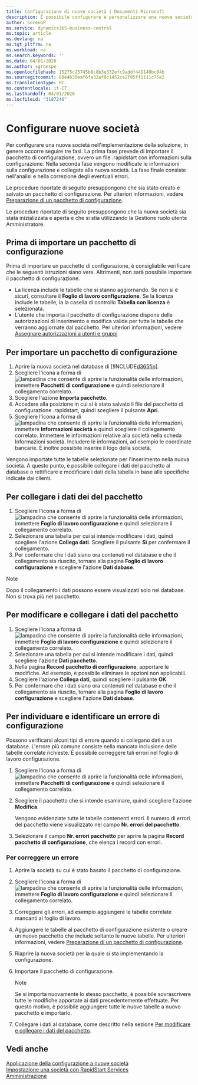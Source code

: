 ```yaml
---
title: Configurazione di nuove società | Documenti Microsoft
description: È possibile configurare e personalizzare una nuova società creata. Per definire i dettagli dell'implementazione, occorre eseguire tre fasi per completare la configurazione.
author: SorenGP
ms.service: dynamics365-business-central
ms.topic: article
ms.devlang: na
ms.tgt_pltfrm: na
ms.workload: na
ms.search.keywords: ''
ms.date: 04/01/2020
ms.author: sgroespe
ms.openlocfilehash: 15275c25745b8c8b3e332efc9addf441140bc04b
ms.sourcegitcommit: 88e4b30eaf6fa32af0c1452ce2f85ff1111c75e2
ms.translationtype: HT
ms.contentlocale: it-IT
ms.lasthandoff: 04/01/2020
ms.locfileid: "3187246"
---
```

# <a name="configure-new-companies"></a>Configurare nuove società
Per configurare una nuova società nell'implementazione della soluzione, in genere occorre seguire tre fasi. La prima fase prevede di importare il pacchetto di configurazione, ovvero un file .rapidstart con informazioni sulla configurazione. Nella seconda fase vengono modificate le informazioni sulla configurazione e collegate alla nuova società. La fase finale consiste nell'analisi e nella correzione degli eventuali errori.  

Le procedure riportate di seguito presuppongono che sia stato creato e salvato un pacchetto di configurazione. Per ulteriori informazioni, vedere [Preparazione di un pacchetto di configurazione](admin-how-to-prepare-a-configuration-package.md).  

Le procedure riportate di seguito presuppongono che la nuova società sia stata inizializzata e aperta e che si stia utilizzando la Gestione ruolo utente Amministratore.

## <a name="before-you-import-a-configuration-package"></a>Prima di importare un pacchetto di configurazione
Prima di importare un pacchetto di configurazione, è consigliabile verificare che le seguenti istruzioni siano vere. Altrimenti, non sarà possibile importare il pacchetto di configurazione.

* La licenza include le tabelle che si stanno aggiornando. Se non si è sicuri, consultare il **Foglio di lavoro configurazione**. Se la licenza include le tabelle, la la casella di controllo **Tabella con licenza** è selezionata.  
* L'utente che importa il pacchetto di configurazione dispone delle autorizzazioni di inserimento e modifica valide per tutte le tabelle che verranno aggiornate dal pacchetto. Per ulteriori informazioni, vedere [Assegnare autorizzazioni a utenti e gruppi](ui-define-granular-permissions.md) 

## <a name="to-import-a-configuration-package"></a>Per importare un pacchetto di configurazione  
1. Aprire la nuova società nel database di [!INCLUDE[d365fin](includes/d365fin_md.md)].  
2. Scegliere l'icona a forma di ![lampadina che consente di aprire la funzionalità delle informazioni](media/ui-search/search_small.png "Informazioni sull'operazione che si desidera eseguire"), immettere **Pacchetti di configurazione** e quindi selezionare il collegamento correlato.  
3. Scegliere l'azione **Importa pacchetto**.  
4. Accedere alla posizione in cui si è stato salvato il file del pacchetto di configurazione .rapidstart, quindi scegliere il pulsante **Apri**.  
5. Scegliere l'icona a forma di ![lampadina che consente di aprire la funzionalità delle informazioni](media/ui-search/search_small.png "Informazioni sull'operazione che si desidera eseguire"), immettere **Informazioni società** e quindi scegliere il collegamento correlato. Immettere le informazioni relative alla società nella scheda Informazioni società. Includere le informazioni, ad esempio le coordinate bancarie. È inoltre possibile inserire il logo della società.  

Vengono importate tutte le tabelle selezionate per l'inserimento nella nuova società. A questo punto, è possibile collegare i dati del pacchetto al database o rettificare e modificare i dati della tabella in base alle specifiche indicate dai clienti.  

## <a name="to-apply-package-data"></a>Per collegare i dati dei del pacchetto  
1. Scegliere l'icona a forma di ![lampadina che consente di aprire la funzionalità delle informazioni](media/ui-search/search_small.png "Informazioni sull'operazione che si desidera eseguire"), immettere **Foglio di lavoro configurazione** e quindi selezionare il collegamento correlato.  
2. Selezionare una tabella per cui si intende modificare i dati, quindi scegliere l'azione **Collega dati**. Scegliere il pulsante **Sì** per confermare il collegamento.
3. Per confermare che i dati siano ora contenuti nel database e che il collegamento sia riuscito, tornare alla pagina **Foglio di lavoro configurazione** e scegliere l'azione **Dati dabase**.  

> [!NOTE]  
>  Dopo il collegamento i dati possono essere visualizzati solo nel database. Non si trova più nel pacchetto.  

## <a name="to-modify-and-apply-package-data"></a>Per modificare e collegare i dati del pacchetto  
1. Scegliere l'icona a forma di ![lampadina che consente di aprire la funzionalità delle informazioni](media/ui-search/search_small.png "Informazioni sull'operazione che si desidera eseguire"), immettere **Foglio di lavoro configurazione** e quindi selezionare il collegamento correlato.  
2. Selezionare una tabella per cui si intende modificare i dati, quindi scegliere l'azione **Dati pacchetto**.  
3. Nella pagina **Record pacchetto di configurazione**, apportare le modifiche. Ad esempio, è possibile eliminare le opzioni non applicabili.  
4. Scegliere l'azione **Collega dati**, quindi scegliere il pulsante **OK**.  
5. Per confermare che i dati siano ora contenuti nel database e che il collegamento sia riuscito, tornare alla pagina **Foglio di lavoro configurazione** e scegliere l'azione **Dati dabase**.  

## <a name="to-locate-and-identify-a-configuration-error"></a>Per individuare e identificare un errore di configurazione  
Possono verificarsi alcuni tipi di errore quando si collegano dati a un database. L'errore più comune consiste nella mancata inclusione delle tabelle correlate richieste. È possibile correggere tali errori nel foglio di lavoro configurazione.

1. Scegliere l'icona a forma di ![lampadina che consente di aprire la funzionalità delle informazioni](media/ui-search/search_small.png "Informazioni sull'operazione che si desidera eseguire"), immettere **Pacchetti di configurazione** e quindi selezionare il collegamento correlato.  
2. Scegliere il pacchetto che si intende esaminare, quindi scegliere l'azione **Modifica**.  

    Vengono evidenziate tutte le tabelle contenenti errori. Il numero di errori del pacchetto viene visualizzato nel campo **Nr. errori del pacchetto**.  

3. Selezionare il campo **Nr. errori pacchetto** per aprire la pagina **Record pacchetto di configurazione**, che elenca i record con errori.  

### <a name="to-fix-an-error"></a>Per correggere un errore  
1. Aprire la società su cui è stato basato il pacchetto di configurazione.  
2. Scegliere l'icona a forma di ![lampadina che consente di aprire la funzionalità delle informazioni](media/ui-search/search_small.png "Informazioni sull'operazione che si desidera eseguire"), immettere **Foglio di lavoro configurazione** e quindi selezionare il collegamento correlato.  
3. Correggere gli errori, ad esempio aggiungere le tabelle correlate mancanti al foglio di lavoro.  
4. Aggiungere le tabelle al pacchetto di configurazione esistente o creare un nuovo pacchetto che include soltanto le nuove tabelle. Per ulteriori informazioni, vedere [Preparazione di un pacchetto di configurazione](admin-how-to-prepare-a-configuration-package.md).  
5. Riaprire la nuova società per la quale si sta implementando la configurazione.  
6. Importare il pacchetto di configurazione.  

    > [!NOTE]  
    >  Se si importa nuovamente lo stesso pacchetto, è possibile sovrascrivere tutte le modifiche apportate ai dati precedentemente effettuate. Per questo motivo, è possibile aggiungere tutte le nuove tabelle a nuovo pacchetto e importarlo.  

7. Collegare i dati al database, come descritto nella sezione [Per modificare e collegare i dati del pacchetto](admin-how-to-configure-new-companies.md#to-modify-and-apply-package-data).

## <a name="see-also"></a>Vedi anche  
[Applicazione della configurazione a nuove società](admin-apply-configuration-to-new-companies.md)  
[Impostazione una società con RapidStart Services](admin-set-up-a-company-with-rapidstart.md)  
[Amministrazione](admin-setup-and-administration.md)
